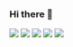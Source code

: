 ### Hi there 👋


[![](https://raw.githubusercontent.com/nataliaplm/github-profile-summary-cards-example/master/profile-summary-card-output/nord_bright/0-profile-details.svg)](https://github.com/nataliaplm/github-profile-summary-cards)
[![](https://raw.githubusercontent.com/nataliaplm/github-profile-summary-cards-example/master/profile-summary-card-output/nord_bright/1-repos-per-language.svg)](https://github.com/nataliaplm/github-profile-summary-cards) [![](https://raw.githubusercontent.com/nataliaplm/github-profile-summary-cards-example/master/profile-summary-card-output/nord_bright/2-most-commit-language.svg)](https://github.com/nataliaplm/github-profile-summary-cards)
[![](https://raw.githubusercontent.com/nataliaplm/github-profile-summary-cards-example/master/profile-summary-card-output/nord_bright/3-stats.svg)](https://github.com/nataliaplm/github-profile-summary-cards) [![](https://raw.githubusercontent.com/nataliaplm/github-profile-summary-cards-example/master/profile-summary-card-output/nord_bright/4-productive-time.svg)](https://github.com/nataliaplm/github-profile-summary-cards)
